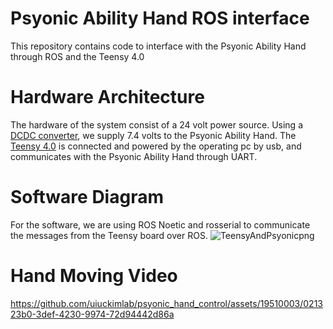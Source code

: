# Psyonic Ability Hand ROS interface

This repository contains code to interface with the Psyonic Ability Hand through ROS and the Teensy 4.0

# Hardware Architecture 
The hardware of the system consist of a 24 volt power source. Using a [DCDC converter](https://www.amazon.com/Anmbest-Converter-Adjustable-Regulator-Protection/dp/B0B1CR2BNV/ref=sr_1_1?crid=3AJOJ104AQNX2&keywords=dcdc%2Bconverter%2B24v%2Bto%2B7.5v%2B15A&qid=1671468238&sprefix=dcdc%2Bconverter%2B24v%2Bto%2B7.5v%2B15a%2Caps%2C98&sr=8-1&th=1), we supply 7.4 volts to the Psyonic Ability Hand. The [Teensy 4.0](https://www.pjrc.com/store/teensy40.html) is connected and powered by the operating pc by usb, and communicates with the Psyonic Ability Hand through UART. 


# Software Diagram
For the software, we are using ROS Noetic and rosserial to communicate the messages from the Teensy board over ROS. 
![TeensyAndPsyonicpng](https://github.com/uiuckimlab/psyonic_hand_control/assets/19510003/b88fa4ff-8f70-4067-8256-edaa26dc9f67)

# Hand Moving Video

https://github.com/uiuckimlab/psyonic_hand_control/assets/19510003/021323b0-3def-4230-9974-72d94442d86a

